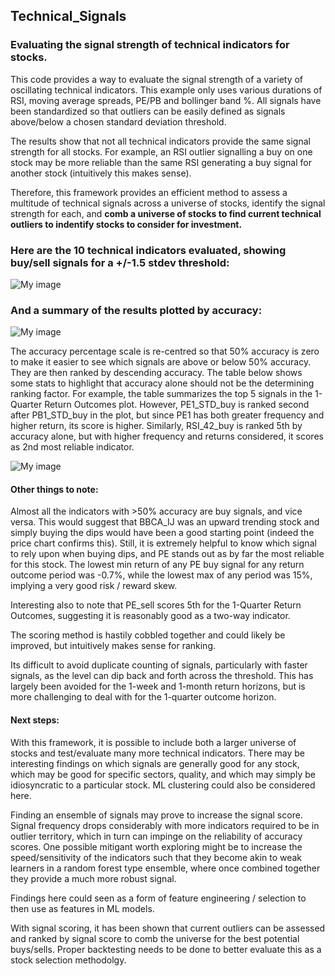 ## Technical_Signals
### Evaluating the signal strength of technical indicators for stocks.

This code provides a way to evaluate the signal strength of a variety of oscillating technical indicators. This example only uses various durations of RSI, moving average spreads, PE/PB and bollinger band %. All signals have been standardized so that outliers can be easily defined as signals above/below a chosen standard deviation threshold.

The results show that not all technical indicators provide the same signal strength for all stocks. For example, an RSI outlier signalling a buy on one stock may be more reliable than the same RSI generating a buy signal for another stock (intuitively this makes sense). 

Therefore, this framework provides an efficient method to assess a multitude of technical signals across a universe of stocks, identify the signal strength for each, and __comb a universe of stocks to find current technical outliers to indentify stocks to consider for investment.__ 


### Here are the 10 technical indicators evaluated, showing buy/sell signals for a +/-1.5 stdev threshold:

![My image](https://github.com/footfalcon/Technical_Signals/blob/master/plot_features.png)

### And a summary of the results plotted by accuracy:

![My image](https://github.com/footfalcon/Technical_Signals/blob/master/plot_stats.png)

The accuracy percentage scale is re-centred so that 50% accuracy is zero to make it easier to see which signals are above or below 50% accuracy. They are then ranked by descending accuracy. The table below shows some stats to highlight that accuracy alone should not be the determining ranking factor. For example, the table summarizes the top 5 signals in the 1-Quarter Return Outcomes plot. However, PE1_STD_buy is ranked second after PB1_STD_buy in the plot, but since PE1 has both greater frequency and higher return, its score is higher. Similarly, RSI_42_buy is ranked 5th by accuracy alone, but with higher frequency and returns considered, it scores as 2nd most reliable indicator.

![My image](https://github.com/footfalcon/Technical_Signals/blob/master/table.png)

#### Other things to note:
Almost all the indicators with >50% accuracy are buy signals, and vice versa. This would suggest that BBCA_IJ was an upward trending stock and simply buying the dips would have been a good starting point (indeed the price chart confirms this). Still, it is extremely helpful to know which signal to rely upon when buying dips, and PE stands out as by far the most reliable for this stock. The lowest min return of any PE buy signal for any return outcome period was -0.7%, while the lowest max of any period was 15%, implying a very good risk / reward skew.

Interesting also to note that PE_sell scores 5th for the 1-Quarter Return Outcomes, suggesting it is reasonably good as a two-way indicator.

The scoring method is hastily cobbled together and could likely be improved, but intuitively makes sense for ranking. 

Its difficult to avoid duplicate counting of signals, particularly with faster signals, as the level can dip back and forth across the threshold. This has largely been avoided for the 1-week and 1-month return horizons, but is more challenging to deal with for the 1-quarter outcome horizon.

#### Next steps:
With this framework, it is possible to include both a larger universe of stocks and test/evaluate many more technical indicators. There may be interesting findings on which signals are generally good for any stock, which may be good for specific sectors, quality, and which may simply be idiosyncratic to a particular stock. ML clustering could also be considered here.

Finding an ensemble of signals may prove to increase the signal score. Signal frequency drops considerably with more indicators required to be in outlier territory, which in turn can impinge on the reliability of accuracy scores. One possible mitigant worth exploring might be to increase the speed/sensitivity of the indicators such that they become akin to weak learners in a random forest type ensemble, where once combined together they provide a much more robust signal.

Findings here could seen as a form of feature engineering / selection to then use as features in ML models.

With signal scoring, it has been shown that current outliers can be assessed and ranked by signal score to comb the universe for the best potential buys/sells. Proper backtesting needs to be done to better evaluate this as a stock selection methodolgy.


